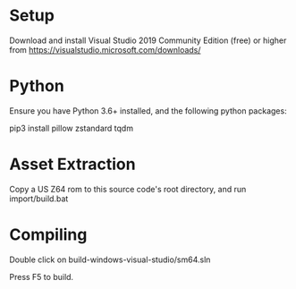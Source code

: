 # Setup
Download and install Visual Studio 2019 Community Edition (free) or higher from https://visualstudio.microsoft.com/downloads/

# Python
Ensure you have Python 3.6+ installed, and the following python packages:

pip3 install pillow zstandard tqdm

# Asset Extraction
Copy a US Z64 rom to this source code's root directory, and run import/build.bat

# Compiling
Double click on build-windows-visual-studio/sm64.sln

Press F5 to build.
